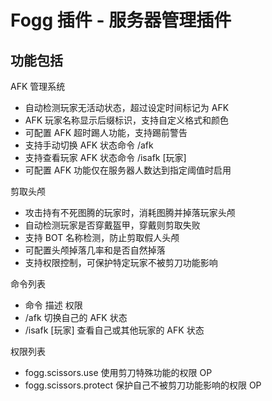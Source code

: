 <h1>Fogg 插件 - 服务器管理插件</h1>
<h2>功能包括</h2>
AFK 管理系统
<ul>
<li>自动检测玩家无活动状态，超过设定时间标记为 AFK</li>
<li>AFK 玩家名称显示后缀标识，支持自定义格式和颜色</li>
<li>可配置 AFK 超时踢人功能，支持踢前警告</li>
<li>支持手动切换 AFK 状态命令 /afk</li>
<li>支持查看玩家 AFK 状态命令 /isafk [玩家]</li>
<li>可配置 AFK 功能仅在服务器人数达到指定阈值时启用</li>
</ul>
剪取头颅
<ul>
<li>攻击持有不死图腾的玩家时，消耗图腾并掉落玩家头颅</li>
<li>自动检测玩家是否穿戴盔甲，穿戴则剪取失败</li>
<li>支持 BOT 名称检测，防止剪取假人头颅</li>
<li>可配置头颅掉落几率和是否自然掉落</li>
<li>支持权限控制，可保护特定玩家不被剪刀功能影响</li>
</ul>
命令列表
<ul>
<li>命令	描述	权限</li>
<li>/afk	切换自己的 AFK 状态</li>
<li>/isafk [玩家]	查看自己或其他玩家的 AFK 状态</li>
</ul>
权限列表
<ul>
<li>fogg.scissors.use	使用剪刀特殊功能的权限	OP</li>
<li>fogg.scissors.protect	保护自己不被剪刀功能影响的权限	OP</li>
</ul>
